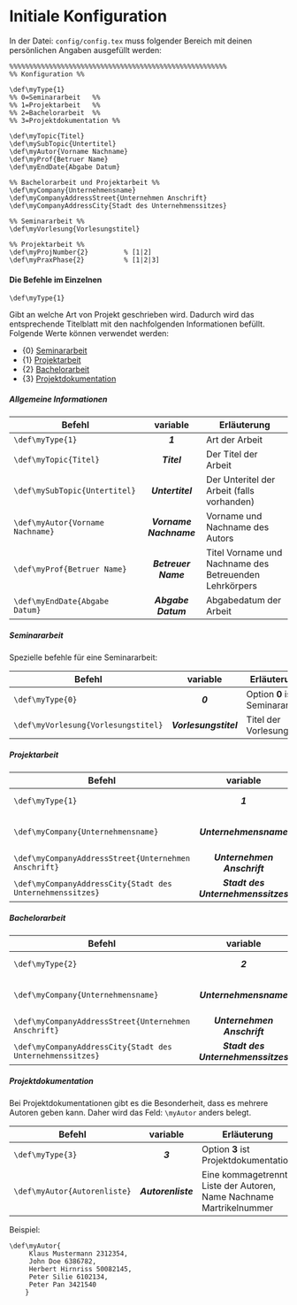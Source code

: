 # Initiale Konfiguration
In der Datei: ```config/config.tex``` muss folgender Bereich mit deinen persönlichen Angaben ausgefüllt werden:
```TeX
%%%%%%%%%%%%%%%%%%%%%%%%%%%%%%%%%%%%%%%%%%%%%%%%%%%%%%%
%% Konfiguration %%

\def\myType{1}
%% 0=Seminararbeit   %%
%% 1=Projektarbeit   %%
%% 2=Bachelorarbeit  %%
%% 3=Projektdokumentation %%

\def\myTopic{Titel}
\def\mySubTopic{Untertitel}
\def\myAutor{Vorname Nachname}
\def\myProf{Betruer Name}
\def\myEndDate{Abgabe Datum}

%% Bachelorarbeit und Projektarbeit %%
\def\myCompany{Unternehmensname}
\def\myCompanyAddressStreet{Unternehmen Anschrift}
\def\myCompanyAddressCity{Stadt des Unternehmenssitzes}

%% Seminararbeit %%
\def\myVorlesung{Vorlesungstitel}

%% Projektarbeit %%
\def\myProjNumber{2}         % [1|2]
\def\myPraxPhase{2}          % [1|2|3]
```
#### Die Befehle im Einzelnen
```
\def\myType{1}
```
Gibt an welche Art von Projekt geschrieben wird. Dadurch wird das entsprechende Titelblatt mit den nachfolgenden Informationen befüllt.
Folgende Werte können verwendet werden:
- {0} [Seminararbeit](#Seminararbeit)
- {1} [Projektarbeit](#Projektarbeit)
- {2} [Bachelorarbeit](#Bachelorarbeit)
- {3} [Projektdokumentation](#Projektdokumentation)

##### Allgemeine Informationen

| Befehl                          | variable              | Erläuterung                                           |
| ------------------------------- |:---------------------:| ----------------------------------------------------- |
| `\def\myType{1}`                | **_1_**               | Art der Arbeit                                        |
| `\def\myTopic{Titel}`           | **_Titel_**           | Der Titel der Arbeit                                  |
| `\def\mySubTopic{Untertitel}`   | **_Untertitel_**      | Der Unteritel der Arbeit (falls vorhanden)            |
| `\def\myAutor{Vorname Nachname}`| **_Vorname Nachname_**| Vorname und Nachname des Autors                       |
| `\def\myProf{Betruer Name}`     | **_Betreuer Name_**   | Titel Vorname und Nachname des Betreuenden Lehrkörpers|
| `\def\myEndDate{Abgabe Datum}`  | **_Abgabe Datum_**    | Abgabedatum der Arbeit                                |

##### <a name="Seminararbeit"></a>Seminararbeit
Spezielle befehle für eine Seminararbeit:

| Befehl                              | variable              | Erläuterung                                           |
| ----------------------------------- |:---------------------:| ----------------------------------------------------- |
| `\def\myType{0}`                    | **_0_**               | Option **0** ist Seminararbeit                        |
| `\def\myVorlesung{Vorlesungstitel}` | **_Vorlesungstitel_** | Titel der Vorlesung                                   |

##### <a name="Projektarbeit"></a>Projektarbeit

| Befehl                              | variable              | Erläuterung                                           |
| ----------------------------------- |:---------------------:| ----------------------------------------------------- |
| `\def\myType{1}`                    | **_1_**               | Option **1** ist Projektarbeit                        |
| `\def\myCompany{Unternehmensname}` | **_Unternehmensname_** | Name des betreuenden Unternehmens                                  |
| `\def\myCompanyAddressStreet{Unternehmen Anschrift}` | **_Unternehmen Anschrift_** | Straße Hausnummer Unternehmenssitzes                                 |
| `\def\myCompanyAddressCity{Stadt des Unternehmenssitzes}` | **_Stadt des Unternehmenssitzes_** | PLZ Stadt Unternehmenssitzes                                   |

##### <a name="Bachelorarbeit"></a>Bachelorarbeit

| Befehl                              | variable              | Erläuterung                                           |
| ----------------------------------- |:---------------------:| ----------------------------------------------------- |
| `\def\myType{2}`                    | **_2_**               | Option **2** ist Bachelorarbeit                        |
| `\def\myCompany{Unternehmensname}` | **_Unternehmensname_** | Name des betreuenden Unternehmens                                  |
| `\def\myCompanyAddressStreet{Unternehmen Anschrift}` | **_Unternehmen Anschrift_** | Straße Hausnummer Unternehmenssitzes                                 |
| `\def\myCompanyAddressCity{Stadt des Unternehmenssitzes}` | **_Stadt des Unternehmenssitzes_** | PLZ Stadt Unternehmenssitzes                                   |

##### <a name="Projektdokumentation"></a>Projektdokumentation
Bei Projektdokumentationen gibt es die Besonderheit, dass es mehrere Autoren geben kann.
Daher wird das Feld: `\myAutor` anders belegt.

| Befehl                              | variable              | Erläuterung                                           |
| ----------------------------------- |:---------------------:| ----------------------------------------------------- |
| `\def\myType{3}`                    | **_3_**               | Option **3** ist Projektdokumentation                 |
| `\def\myAutor{Autorenliste}`        | **_Autorenliste_**    | Eine kommagetrennte Liste der Autoren, Name Nachname Martrikelnummer |

Beispiel:

```TeX
\def\myAutor{
	 Klaus Mustermann 2312354,
	 John Doe 6386782,
	 Herbert Hirnriss 50082145,
	 Peter Silie 6102134,
	 Peter Pan 3421540
	}
```
